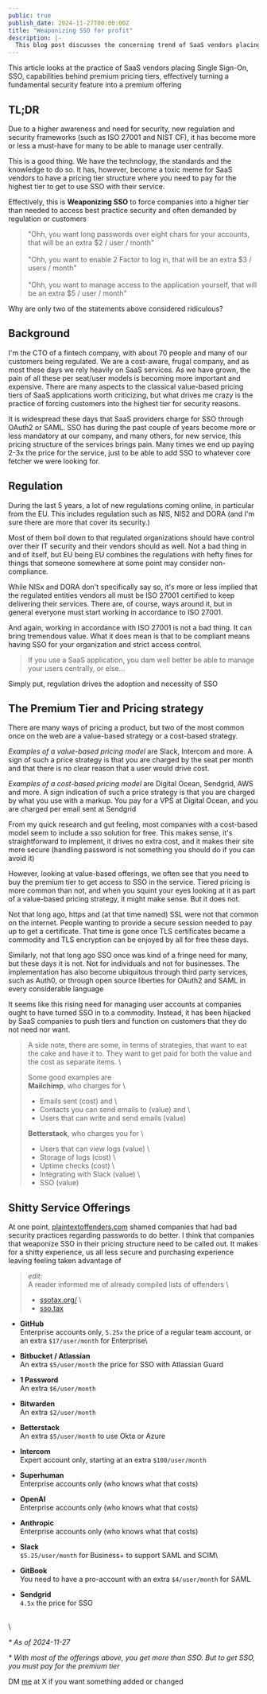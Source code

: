 ```yaml
---
public: true
publish_date: 2024-11-27T00:00:00Z
title: "Weaponizing SSO for profit"
description: |-
  This blog post discusses the concerning trend of SaaS vendors placing Single Sign-On (SSO) behind premium pricing tiers. The author, a CTO at a fintech company, argues that SSO has become a fundamental security requirement, driven by regulations like NIS, NIS2, and DORA, and security frameworks such as ISO 27001. Instead of being a standard feature, it's being "weaponized" to push companies into higher, more expensive tiers. The article highlights that while cost-based pricing models often include SSO for free, value-based models frequently restrict it to premium subscriptions, leading to significantly higher costs for essential security. The author calls out this practice as detrimental and provides a list of companies that charge extra for SSO.
---
```


This article looks at the practice of SaaS vendors placing Single Sign-On,
SSO, capabilities behind premium pricing tiers,
effectively turning a fundamental security feature into a premium offering

## TL;DR

Due to a higher awareness and need for security, new regulation and security frameworks (such as ISO 27001 and NIST CF),
it has become more or less a must-have for many to be able to manage user centrally.

This is a good thing. We have the technology, the standards and the knowledge to do so. It has, however, become a toxic
meme for SaaS vendors to have a pricing tier structure where you need to pay for the highest tier to get to use SSO with
their service.

Effectively, this is **Weaponizing SSO** to force companies into a higher tier than needed to access best practice
security and often demanded by regulation or customers

> "Ohh, you want long passwords over eight chars for your accounts, that will be an extra $2 / user / month" \
> \
> "Ohh, you want to enable 2 Factor to log in, that will be an extra $3 / users / month" \
> \
> "Ohh, you want to manage access to the application yourself, that will be an extra $5 / user / month"

Why are only two of the statements above considered ridiculous?

## Background

I'm the CTO of a fintech company, with about 70 people and many of our customers being regulated. We are a cost-aware,
frugal company, and as most these days we rely heavily on SaaS services. As we have grown, the pain of all these per
seat/user models is becoming more important and expensive. There are many aspects to the classical value-based pricing
tiers of SaaS applications worth criticizing,
but what drives me crazy is the practice of forcing customers into the highest tier for security reasons.

It is widespread these days that SaaS providers charge for SSO through OAuth2 or SAML.
SSO has during the past couple of years become more or less mandatory at our company,
and many others, for new service, this pricing structure of the services brings pain.
Many times we end up paying 2-3x the price for the service, just to be able to add SSO to whatever core fetcher we were
looking for.

## Regulation

During the last 5 years, a lot of new regulations coming online, in particular from the EU.
This includes regulation such as NIS, NIS2 and DORA (and I'm sure there are more that cover its security.)

Most of them boil down to that regulated organizations should have control over their IT security and their vendors
should as well. Not a bad thing in and of itself, but EU being EU combines the regulations with hefty fines for things
that someone somewhere at some point may consider non-compliance.

While NISx and DORA don't specifically say so, it's more or less implied that the regulated entities vendors all must be
ISO 27001 certified to keep delivering their services. There are, of course, ways around it, but in general everyone
must start working in accordance to ISO 27001.

And again, working in accordance with ISO 27001 is not a bad thing. It can bring tremendous value. What it does mean is
that to be compliant means having SSO for your organization and strict access control.

> If you use a SaaS application, you dam well better be able to manage your users centrally, or else...

Simply put, regulation drives the adoption and necessity of SSO

## The Premium Tier and Pricing strategy

There are many ways of pricing a product, but two of the most common once on the web are a value-based strategy or a
cost-based strategy.

_Examples of a value-based pricing model_ are Slack, Intercom and more. A sign of such a price strategy is that you are
charged by the seat per month and that there is no clear reason that a user would drive cost.

_Examples of a cost-based pricing model_ are Digital Ocean, Sendgrid, AWS and more. A sign indication of such a price
strategy is that you are charged by what you use with a markup. You pay for a VPS at Digital Ocean, and you are charged
per email sent at Sendgrid

From my quick research and gut feeling, most companies with a cost-based model seem to include a sso solution for free.
This makes sense, it's straightforward to implement, it drives no extra cost, and it makes their site more secure 
(handling password is not something you should do if you can avoid it)

However, looking at value-based offerings, we often see that you need to buy the premium tier to get access to SSO in
the service.
Tiered pricing is more common than not, and when you squint your eyes looking at it as part of a value-based pricing
strategy, it might make sense. But it does not.

Not that long ago, https and (at that time named) SSL were not that common on the internet. People wanting to provide a
secure session needed to pay up to get a certificate. That time is gone once TLS certificates became a commodity and TLS
encryption can be enjoyed by all for free these days.

Similarly, not that long ago SSO once was kind of a fringe need for many, but these days it is not. Not for individuals
and not for businesses. The implementation has also become ubiquitous through third party services, such as Auth0, or
through open source liberties for OAuth2 and SAML in every considerable language

It seems like this rising need for managing user accounts at companies ought to have turned SSO in to a commodity.
Instead, it has been hijacked by SaaS companies to push tiers and function on customers that they do not need nor want.

> A side note, there are some, in terms of strategies, that want to eat the cake and have it to. They want to get paid
> for both the value and the cost as separate items. \
>
> Some good examples are
> \
> **Mailchimp**, who charges for \
> - Emails sent (cost) and \
> - Contacts you can send emails to (value) and \
> - Users that can write and send emails (value)
>
> **Betterstack**, who charges you for \
> - Users that can view logs (value) \
> - Storage of logs (cost) \
> - Uptime checks (cost) \
> - Integrating with Slack (value) \
> - SSO (value)

## Shitty Service Offerings

At one point, [plaintextoffenders.com](https://plaintextoffenders.com) shamed companies that had bad security practices
regarding passwords to do better. I think that companies that weaponize SSO in their pricing structure need to be called
out. It makes for a shitty experience, us all less secure and purchasing experience leaving feeling taken advantage of


> _edit:_ \
> A reader informed me of already compiled lists of offenders \
> - [ssotax.org/](https://ssotax.org/) \
> - [sso.tax](https://sso.tax/) 


- **GitHub** \
  Enterprise accounts only, `5.25x` the price of a regular team account, or an extra `$17/user/month` for Enterprise\

- **Bitbucket / Atlassian** \
  An extra `$5/user/month` the price for SSO with Atlassian Guard

- **1 Password**\
  An extra `$6/user/month`

- **Bitwarden**\
  An extra `$2/user/month`

- **Betterstack**\
  An extra `$5/user/month` to use Okta or Azure

- **Intercom**\
  Expert account only, starting at an extra `$100/user/month`

- **Superhuman**\
  Enterprise accounts only (who knows what that costs)

- **OpenAI**\
  Enterprise accounts only (who knows what that costs)

- **Anthropic**\
  Enterprise accounts only (who knows what that costs)

- **Slack**\
  `$5.25/user/month` for Business+ to support SAML and SCIM\

- **GitBook**\
  You need to have a pro-account with an extra `$4/user/month` for SAML

- **Sendgrid**\
  `4.5x` the price for SSO

 \
 \

_\* As of 2024-11-27_

_\* With most of the offerings above, you get more than SSO. But to get SSO, you must pay for the premium tier_

DM [me](https://x.com/c_r_holm) at X if you want something added or changed